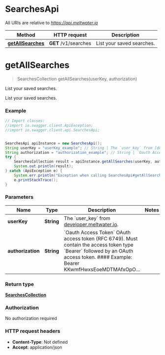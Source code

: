 # SearchesApi

All URIs are relative to *https://api.meltwater.io*

Method | HTTP request | Description
------------- | ------------- | -------------
[**getAllSearches**](SearchesApi.md#getAllSearches) | **GET** /v1/searches | List your saved searches.


<a name="getAllSearches"></a>
# **getAllSearches**
> SearchesCollection getAllSearches(userKey, authorization)

List your saved searches.

List your saved searches.

### Example
```java
// Import classes:
//import io.swagger.client.ApiException;
//import io.swagger.client.api.SearchesApi;


SearchesApi apiInstance = new SearchesApi();
String userKey = "userKey_example"; // String | The `user_key` from [developer.meltwater.io](https://developer.meltwater.io/admin/applications/).
String authorization = "authorization_example"; // String | `Oauth Access Token`    OAuth access token (RFC 6749). Must contain the access token type `Bearer`  followed by an OAuth access token.    #### Example:        Bearer KKwmfHwxsEoeMDTMAfxOpO...
try {
    SearchesCollection result = apiInstance.getAllSearches(userKey, authorization);
    System.out.println(result);
} catch (ApiException e) {
    System.err.println("Exception when calling SearchesApi#getAllSearches");
    e.printStackTrace();
}
```

### Parameters

Name | Type | Description  | Notes
------------- | ------------- | ------------- | -------------
 **userKey** | **String**| The &#x60;user_key&#x60; from [developer.meltwater.io](https://developer.meltwater.io/admin/applications/). |
 **authorization** | **String**| &#x60;Oauth Access Token&#x60;    OAuth access token (RFC 6749). Must contain the access token type &#x60;Bearer&#x60;  followed by an OAuth access token.    #### Example:        Bearer KKwmfHwxsEoeMDTMAfxOpO... |

### Return type

[**SearchesCollection**](SearchesCollection.md)

### Authorization

No authorization required

### HTTP request headers

 - **Content-Type**: Not defined
 - **Accept**: application/json

